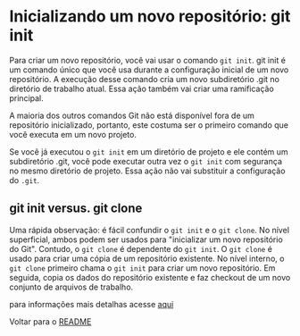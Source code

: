 # Inicializando um novo repositório: git init

Para criar um novo repositório, você vai usar o comando `git init`. git init é um comando único que você usa durante a configuração inicial de um novo repositório. A execução desse comando cria um novo subdiretório .git no diretório de trabalho atual. Essa ação também vai criar uma ramificação principal.

A maioria dos outros comandos Git não está disponível fora de um repositório inicializado, portanto, este costuma ser o primeiro comando que você executa em um novo projeto.

Se você já executou o `git init` em um diretório de projeto e ele contém um subdiretório .git, você pode executar outra vez o `git init` com segurança no mesmo diretório de projeto. Essa ação não vai substituir a configuração do `.git`.

## git init versus. git clone

Uma rápida observação: é fácil confundir o `git init` e o `git clone`. No nível superficial, ambos podem ser usados para "inicializar um novo repositório do Git". Contudo, o `git clone` é dependente do `git init`. O `git clone` é usado para criar uma cópia de um repositório existente. No nível interno, o `git clone` primeiro chama o `git init` para criar um novo repositório. Em seguida, copia os dados do repositório existente e faz checkout de um novo conjunto de arquivos de trabalho.

para informações mais detalhas acesse [aqui](https://www.atlassian.com/br/git/tutorials/setting-up-a-repository/git-init)

Voltar para o [README](../README.md)

